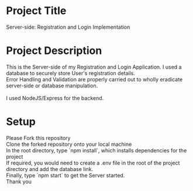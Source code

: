 <h1>Project Title</h1>
Server-side: Registration and Login Implementation

<h1>Project Description</h1>
This is the Server-side of my Registration and Login Application. I used a database to securely store User's registration details.
<br>
Error Handling and Validation are properly carried out to wholly eradicate server-side or database manipulation.
<br>
<br>
I used NodeJS/Express for the backend.

<h1>Setup</h1>
Please Fork this repository
<br>
Clone the forked repository onto your local machine
<br>
In the root directory, type `npm install`, which installs dependencies for the project
<br>
If required, you would need to create a .env file in the root of the project directory and add the database link.
<br>
Finally, type `npm start` to get the Server started.
<br>
Thank you
